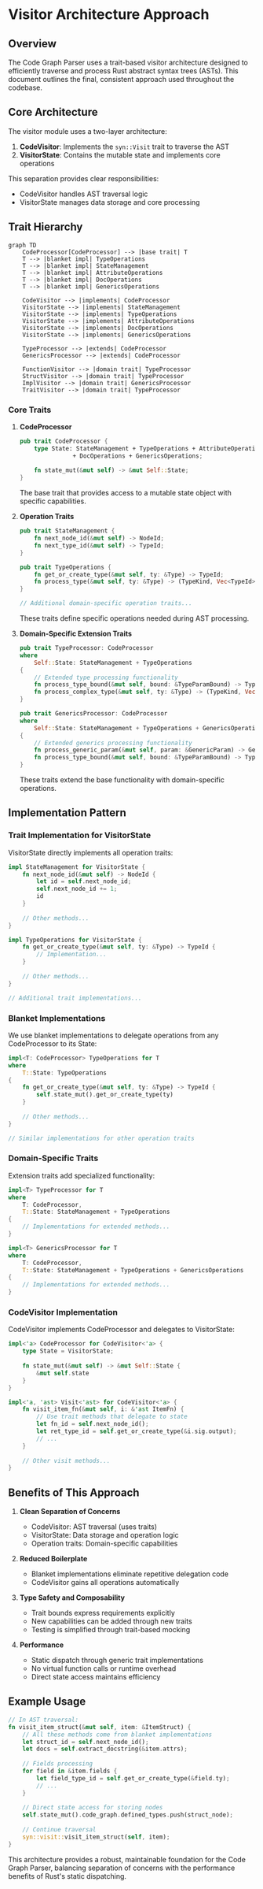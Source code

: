 # Visitor Architecture Approach

## Overview

The Code Graph Parser uses a trait-based visitor architecture designed to efficiently traverse and process Rust abstract syntax trees (ASTs). This document outlines the final, consistent approach used throughout the codebase.

## Core Architecture

The visitor module uses a two-layer architecture:

1. **CodeVisitor**: Implements the `syn::Visit` trait to traverse the AST
2. **VisitorState**: Contains the mutable state and implements core operations

This separation provides clear responsibilities:
- CodeVisitor handles AST traversal logic
- VisitorState manages data storage and core processing

## Trait Hierarchy

```mermaid
graph TD
    CodeProcessor[CodeProcessor] --> |base trait| T
    T --> |blanket impl| TypeOperations
    T --> |blanket impl| StateManagement
    T --> |blanket impl| AttributeOperations
    T --> |blanket impl| DocOperations
    T --> |blanket impl| GenericsOperations
    
    CodeVisitor --> |implements| CodeProcessor
    VisitorState --> |implements| StateManagement
    VisitorState --> |implements| TypeOperations
    VisitorState --> |implements| AttributeOperations
    VisitorState --> |implements| DocOperations
    VisitorState --> |implements| GenericsOperations
    
    TypeProcessor --> |extends| CodeProcessor
    GenericsProcessor --> |extends| CodeProcessor
    
    FunctionVisitor --> |domain trait| TypeProcessor
    StructVisitor --> |domain trait| TypeProcessor
    ImplVisitor --> |domain trait| GenericsProcessor
    TraitVisitor --> |domain trait| TypeProcessor
```

### Core Traits

1. **CodeProcessor**
   ```rust
   pub trait CodeProcessor {
       type State: StateManagement + TypeOperations + AttributeOperations 
                  + DocOperations + GenericsOperations;
       
       fn state_mut(&mut self) -> &mut Self::State;
   }
   ```
   The base trait that provides access to a mutable state object with specific capabilities.

2. **Operation Traits**
   ```rust
   pub trait StateManagement {
       fn next_node_id(&mut self) -> NodeId;
       fn next_type_id(&mut self) -> TypeId;
   }
   
   pub trait TypeOperations {
       fn get_or_create_type(&mut self, ty: &Type) -> TypeId;
       fn process_type(&mut self, ty: &Type) -> (TypeKind, Vec<TypeId>);
   }
   
   // Additional domain-specific operation traits...
   ```
   These traits define specific operations needed during AST processing.

3. **Domain-Specific Extension Traits**
   ```rust
   pub trait TypeProcessor: CodeProcessor 
   where
       Self::State: StateManagement + TypeOperations
   {
       // Extended type processing functionality
       fn process_type_bound(&mut self, bound: &TypeParamBound) -> TypeId;
       fn process_complex_type(&mut self, ty: &Type) -> (TypeKind, Vec<TypeId>);
   }
   
   pub trait GenericsProcessor: CodeProcessor
   where
       Self::State: StateManagement + TypeOperations + GenericsOperations
   {
       // Extended generics processing functionality
       fn process_generic_param(&mut self, param: &GenericParam) -> GenericParamNode;
       fn process_type_bound(&mut self, bound: &TypeParamBound) -> TypeId;
   }
   ```
   These traits extend the base functionality with domain-specific operations.

## Implementation Pattern

### Trait Implementation for VisitorState

VisitorState directly implements all operation traits:

```rust
impl StateManagement for VisitorState {
    fn next_node_id(&mut self) -> NodeId {
        let id = self.next_node_id;
        self.next_node_id += 1;
        id
    }
    
    // Other methods...
}

impl TypeOperations for VisitorState {
    fn get_or_create_type(&mut self, ty: &Type) -> TypeId {
        // Implementation...
    }
    
    // Other methods...
}

// Additional trait implementations...
```

### Blanket Implementations

We use blanket implementations to delegate operations from any CodeProcessor to its State:

```rust
impl<T: CodeProcessor> TypeOperations for T
where
    T::State: TypeOperations
{
    fn get_or_create_type(&mut self, ty: &Type) -> TypeId {
        self.state_mut().get_or_create_type(ty)
    }
    
    // Other methods...
}

// Similar implementations for other operation traits
```

### Domain-Specific Traits

Extension traits add specialized functionality:

```rust
impl<T> TypeProcessor for T 
where 
    T: CodeProcessor,
    T::State: StateManagement + TypeOperations
{
    // Implementations for extended methods...
}

impl<T> GenericsProcessor for T
where
    T: CodeProcessor,
    T::State: StateManagement + TypeOperations + GenericsOperations
{
    // Implementations for extended methods...
}
```

### CodeVisitor Implementation

CodeVisitor implements CodeProcessor and delegates to VisitorState:

```rust
impl<'a> CodeProcessor for CodeVisitor<'a> {
    type State = VisitorState;
    
    fn state_mut(&mut self) -> &mut Self::State {
        &mut self.state
    }
}

impl<'a, 'ast> Visit<'ast> for CodeVisitor<'a> {
    fn visit_item_fn(&mut self, i: &'ast ItemFn) {
        // Use trait methods that delegate to state
        let fn_id = self.next_node_id();
        let ret_type_id = self.get_or_create_type(&i.sig.output);
        // ...
    }
    
    // Other visit methods...
}
```

## Benefits of This Approach

1. **Clean Separation of Concerns**
   - CodeVisitor: AST traversal (uses traits)
   - VisitorState: Data storage and operation logic
   - Operation traits: Domain-specific capabilities

2. **Reduced Boilerplate**
   - Blanket implementations eliminate repetitive delegation code
   - CodeVisitor gains all operations automatically

3. **Type Safety and Composability**
   - Trait bounds express requirements explicitly
   - New capabilities can be added through new traits
   - Testing is simplified through trait-based mocking

4. **Performance**
   - Static dispatch through generic trait implementations
   - No virtual function calls or runtime overhead
   - Direct state access maintains efficiency

## Example Usage

```rust
// In AST traversal:
fn visit_item_struct(&mut self, item: &ItemStruct) {
    // All these methods come from blanket implementations
    let struct_id = self.next_node_id();
    let docs = self.extract_docstring(&item.attrs);
    
    // Fields processing
    for field in &item.fields {
        let field_type_id = self.get_or_create_type(&field.ty);
        // ...
    }
    
    // Direct state access for storing nodes
    self.state_mut().code_graph.defined_types.push(struct_node);
    
    // Continue traversal
    syn::visit::visit_item_struct(self, item);
}
```

This architecture provides a robust, maintainable foundation for the Code Graph Parser, balancing separation of concerns with the performance benefits of Rust's static dispatching.
